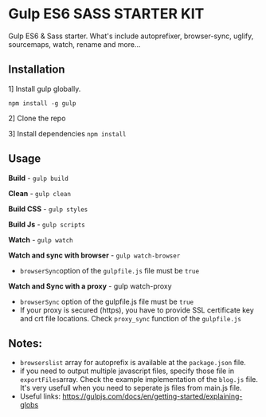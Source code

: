 # Gulp ES6 SASS STARTER KIT

Gulp ES6 & Sass starter. What's include autoprefixer, browser-sync, uglify, sourcemaps, watch, rename and more...

## Installation

1] Install gulp globally.

    npm install -g gulp

2] Clone the repo

3] Install dependencies `npm install`

## Usage

**Build** - `gulp build`

**Clean** - `gulp clean`

**Build CSS** - `gulp styles`

**Build Js** - `gulp scripts`

**Watch** - `gulp watch`

**Watch and sync with browser** - `gulp watch-browser`

- `browserSync`option of the `gulpfile.js` file must be `true`

**Watch and Sync with a proxy** - gulp watch-proxy

- `browserSync` option of the gulpfile.js file must be `true`
- If your proxy is secured (https), you have to provide SSL certificate key and crt file locations. Check `proxy_sync` function of the `gulpfile.js`

## Notes:

- `browserslist` array for autoprefix is available at the `package.json` file.
- if you need to output multiple javascript files, specify those file in `exportFiles`array. Check the example implementation of the `blog.js` file. It's very usefull when you need to seperate js files from main.js file.
- Useful links: https://gulpjs.com/docs/en/getting-started/explaining-globs
